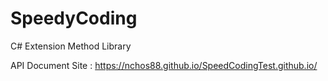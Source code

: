 # SpeedyCoding
C# Extension Method Library 

API Document Site : https://nchos88.github.io/SpeedCodingTest.github.io/
